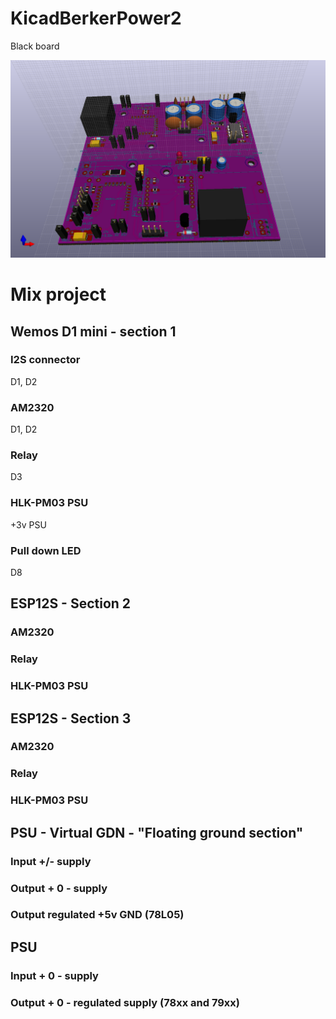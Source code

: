 # KicadBerkerPower2
Black board

![Power](Kicad%20BerkerPower2a%203D.png)
# Mix project
## Wemos D1 mini - section 1
### I2S connector 
D1, D2
### AM2320 
D1, D2
### Relay
D3
### HLK-PM03 PSU
+3v PSU
### Pull down LED
D8
## ESP12S - Section 2
### AM2320 
### Relay
### HLK-PM03 PSU
## ESP12S - Section 3
### AM2320 
### Relay
### HLK-PM03 PSU
## PSU - Virtual GDN - "Floating ground section"
### Input +/- supply
### Output + 0 - supply
### Output regulated +5v GND (78L05)
## PSU
### Input + 0 - supply
### Output + 0 - regulated supply (78xx and 79xx)

